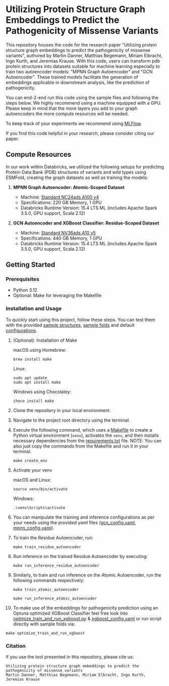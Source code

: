 # Utilizing Protein Structure Graph Embeddings to Predict the Pathogenicity of Missense Variants

This repository houses the code for the research paper "Utilizing protein structure graph embeddings to predict the pathogenicity of missense variants", authored by Martin Danner, Matthias Begemann, Miriam Elbracht, Ingo Kurth, and Jeremias Krause. With this code, users can transform pdb protein structures into datasets suitable for machine learning especially to train two autoencoder models: "MPNN Graph Autoencoder" and "GCN Autoencoder". These trained models facilitate the generation of embeddings applicable in downstream analysis, like the prediction of pathogenicity.

You can end-2-end run this code using the sample files and following the steps below. We highly recommend using a machine equipped with a GPU. Please keep in mind that the more layers you add to your graph autoencoders the more compute resources will be needed.

To keep track of your experiments we recommend using [MLFlow](https://mlflow.org/).

If you find this code helpful in your research, please consider citing our paper.

## Compute Resources

In our work within Databricks, we utilized the following setups for predicting Protein Data Bank (PDB) structures of variants and wild types using ESMFold, creating the graph datasets as well as training the models:

1. **MPNN Graph Autoencoder: Atomic-Scoped Dataset**

   - Machine: [Standard NC24ads A100 v4](https://learn.microsoft.com/en-us/azure/virtual-machines/sizes/gpu-accelerated/nca100v4-series?tabs=sizebasic)
   - Specifications: 220 GB Memory, 1 GPU
   - Databricks Runtime Version: 15.4 LTS ML (includes Apache Spark 3.5.0, GPU support, Scala 2.12)

2. **GCN Autoencoder and XGBoost Classifier: Residue-Scoped Dataset**
   - Machine: [Standard NV36ads A10 v5](https://learn.microsoft.com/en-us/azure/virtual-machines/sizes/gpu-accelerated/nvadsa10v5-series?tabs=sizebasic)
   - Specifications: 440 GB Memory, 1 GPU
   - Databricks Runtime Version: 15.4 LTS ML (includes Apache Spark 3.5.0, GPU support, Scala 2.12)

## Getting Started

### Prerequisites

- Python 3.12
- Optional: Make for leveraging the Makefile

### Installation and Usage

To quickly start using this project, follow these steps. You can test them with the provided [sample structures](./src/data/sample_structures/), [sample folds](./src/data/sample_folds/) and default [configurations](./src/configs/).

1. (Optional): Installation of Make

   macOS using Homebrew:

   ```
   brew install make
   ```

   Linux:

   ```
   sudo apt update
   sudo apt install make
   ```

   Windows using Chocolatey:

   ```
   choco install make
   ```

2. Clone the repository in your local environment.

3. Navigate to the project root directory using the terminal.

4. Execute the following command, which uses a [Makefile](./Makefile)
   to create a Python virtual environment (`venv`), activates the `venv`, and then installs necessary dependencies from the [requirements.txt](./requirements.txt) file. NOTE: You can also just copy the commands from the Makefile and run it in your terminal.

   ```
   make create_env
   ```

5. Activate your venv

   macOS and Linux:

   ```
   source venv/bin/activate
   ```

   Windows:

   ```
   .\venv\Scripts\activate
   ```

6. You can manipulate the training and inference configurations as per your needs using the provided yaml files ([gcn_config.yaml](./src/configs/gcn_config.yaml), [mpnn_config.yaml](./src/configs/mpnn_config.yaml)).

7. To train the Residue Autoencoder, run:

   ```
   make train_residue_autoencoder
   ```

8. Run inference on the trained Residue Autoencoder by executing:

   ```
   make run_inference_residue_autoencoder
   ```

9. Similarly, to train and run inference on the Atomic Autoencoder, run the following commands respectively:
   
   ```
   make train_atomic_autoencoder
   ```
   
   ```
   make run_inference_atomic_autoencoder
   ```

10. To make use of the embeddings for pathogenicity prediction using an Optuna optimized XGBoost Classifier feel free look into [optimize_train_and_run_xgboost.py](./src/optimize_train_and_run_xgboost.py) & [xgboost_config.yaml](./src/configs/xgboost_config.yaml) or run script directly with sample folds via:
   
   ```
   make optimize_train_and_run_xgboost
   ```

### Citation

If you use the tool presented in this repository, please cite us:

```
Utilizing protein structure graph embeddings to predict the pathogenicity of missense variants 
Martin Danner, Matthias Begemann, Miriam Elbracht, Ingo Kurth, Jeremias Krause
```
